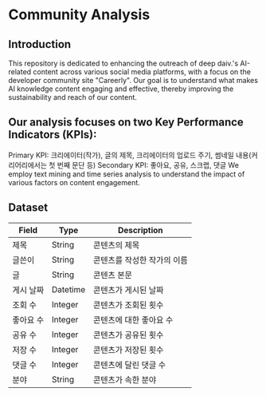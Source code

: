 # Community Analysis

## Introduction

This repository is dedicated to enhancing the outreach of deep daiv.'s AI-related content across various social media platforms, with a focus on the developer community site "Careerly". Our goal is to understand what makes AI knowledge content engaging and effective, thereby improving the sustainability and reach of our content.

## Our analysis focuses on two Key Performance Indicators (KPIs):

Primary KPI: 크리에이터(작가), 글의 제목, 크리에이터의 업로드 주기, 썸네일 내용(커리어리에서는 첫 번째 문단 등)
Secondary KPI: 좋아요, 공유, 스크랩, 댓글
We employ text mining and time series analysis to understand the impact of various factors on content engagement.

## Dataset

| Field     | Type     | Description                 |
| --------- | -------- | --------------------------- |
| 제목      | String   | 콘텐츠의 제목               |
| 글쓴이    | String   | 콘텐츠를 작성한 작가의 이름 |
| 글        | String   | 콘텐츠 본문                 |
| 게시 날짜 | Datetime | 콘텐츠가 게시된 날짜        |
| 조회 수   | Integer  | 콘텐츠가 조회된 횟수        |
| 좋아요 수 | Integer  | 콘텐츠에 대한 좋아요 수     |
| 공유 수   | Integer  | 콘텐츠가 공유된 횟수        |
| 저장 수   | Integer  | 콘텐츠가 저장된 횟수        |
| 댓글 수   | Integer  | 콘텐츠에 달린 댓글 수       |
| 분야      | String   | 콘텐츠가 속한 분야          |
